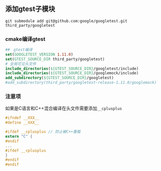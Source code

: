 ## 添加gtest子模块
```git submodule add git@github.com:google/googletest.git third_party/googletest```

### cmake编译gtest
```cmake
##　gtest编译
set(GOOGLETEST_VERSION 1.11.0)
set(GTEST_SOURCE_DIR third_party/googletest)
# 全局可见头文件
include_directories(${GTEST_SOURCE_DIR}/googletest/include)
include_directories(${GTEST_SOURCE_DIR}/googlemock/include)
add_subdirectory(${GTEST_SOURCE_DIR}/googletest)
#add_subdirectory(third_party/googletest-release-1.11.0/googlemock)
```

### 注意项
如果是C语言和C++混合编译在头文件需要添加```__cplusplus```
```c
#ifndef __XXX__
#define __XXX__

#ifdef __cplusplus // 防止被C++重载
extern "C" {
#endif
...
#ifdef __cplusplus
}
#endif
#endif
```
